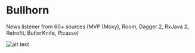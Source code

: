 # Bullhorn
News listener from 60+ sources (MVP (Moxy), Room, Dagger 2, RxJava 2, Retrofit, ButterKnife, Picasso)

![alt text](https://preview.ibb.co/e6morG/Bullhorn.jpg)
